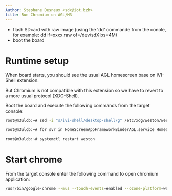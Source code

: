 ```yaml
---
Author: Stephane Desneux <sdx@iot.bzh>
title: Run Chromium on AGL/M3
---
```


* flash SDcard with raw image (using the 'dd' commande from the conole, for example: dd if=xxxx.raw of=/dev/sdX bs=4M)
* boot the board

# Runtime setup

When board starts, you should see the usual AGL homescreen base on IVI-Shell extension.

But Chromium is not compatible with this extension so we have to revert to a more usual protocol (XDG-Shell).

Boot the board and execute the following commands from the target console:

```bash
root@m3ulcb:~# sed -i "s/ivi-shell/desktop-shell/g" /etc/xdg/weston/weston.ini

root@m3ulcb:~# for svr in HomeScreenAppFrameworkBinderAGL.service HomeScreen WindowManager.service; do systemctl --user stop $svr; systemctl --user disable $svr; done

root@m3ulcb:~# systemctl restart weston
```

# Start chrome

From the target console enter the following command to open chromium application:

```bash
/usr/bin/google-chrome --mus --touch-events=enabled --ozone-platform=wayland --no-sandbox http://docs.iot.bzh
```



